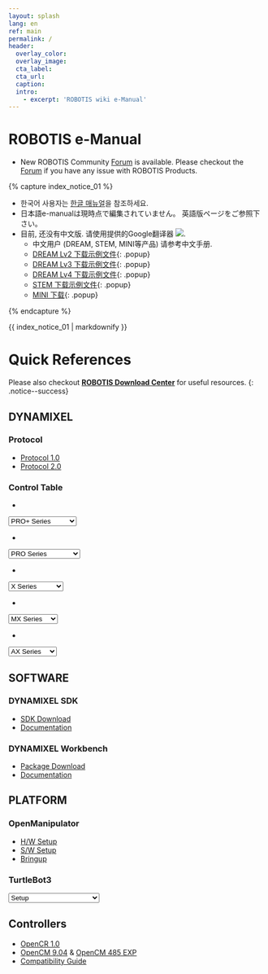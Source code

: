 ```yaml
---
layout: splash
lang: en
ref: main
permalink: /
header:
  overlay_color:
  overlay_image:
  cta_label:
  cta_url:
  caption:
  intro:
    - excerpt: 'ROBOTIS wiki e-Manual'
---
```


# ROBOTIS e-Manual

- New ROBOTIS Community [Forum] is available. Please checkout the [Forum] if you have any issue with ROBOTIS Products.

{% capture index_notice_01 %}
- 한국어 사용자는 [한글 매뉴얼](http://emanual.robotis.com/docs/kr/)을 참조하세요.  
- 日本語e-manualは現時点で編集されていません。 英語版ページをご参照下さい。  
- 目前, 还没有中文版. 请使用提供的Google翻译器 <img src="/assets/images/icon_google.png">.
  - 中文用户 (DREAM, STEM, MINI等产品) 请参考中文手册.
  - [DREAM Lv2 下载示例文件]{: .popup}
  - [DREAM Lv3 下载示例文件]{: .popup}
  - [DREAM Lv4 下载示例文件]{: .popup}
  - [STEM 下载示例文件]{: .popup}
  - [MINI 下载]{: .popup}

[DREAM Lv2 下载示例文件]: /docs/en/popup/dream1-2_example_cn/
[DREAM Lv3 下载示例文件]: /docs/en/popup/dream1-3_example_cn/
[DREAM Lv4 下载示例文件]: /docs/en/popup/dream1-4_example_cn/
[STEM 下载示例文件]: /docs/en/popup/stem_example_cn/
[MINI 下载]: /docs/en/popup/mini_example_cn/
{% endcapture %}
<div class="notice--success">{{ index_notice_01 | markdownify }}</div>

# Quick References

Please also checkout **[ROBOTIS Download Center]** for useful resources.
{: .notice--success}

## DYNAMIXEL

### Protocol
- [Protocol 1.0](/docs/en/dxl/protocol1/)
- [Protocol 2.0](/docs/en/dxl/protocol2/)

### Control Table

-
<select id="pro_plus_ctrl_table_select" onchange="window.location.href=this.value;">
    <option selected disabled hidden>PRO+ Series</option>
    <option value="/docs/en/dxl/pro_plus/h54p-200-s500-r/#control-table-of-eeprom-area">H54P-200-S500-R</option>
    <option value="/docs/en/dxl/pro_plus/h54p-100-s500-r/#control-table-of-eeprom-area">H54P-100-S500-R</option>
    <option value="/docs/en/dxl/pro_plus/h42p-020-s300-r/#control-table-of-eeprom-area">H42P-020-S300-R</option>
    <option value="/docs/en/dxl/pro_plus/m54p-060-s250-r/#control-table-of-eeprom-area">M54P-060-S250-R</option>
    <option value="/docs/en/dxl/pro_plus/m54p-040-s250-r/#control-table-of-eeprom-area">M54P-050-S250-R</option>
    <option value="/docs/en/dxl/pro_plus/m42p-010-s260-r/#control-table-of-eeprom-area">M42P-010-S260-R</option>
</select>

-
<select id="pro_ctrl_table_select" onchange="window.location.href=this.value;">
    <option selected disabled hidden>PRO Series</option>
    <option value="/docs/en/dxl/pro/h54-200-s500-ra/#control-table-of-eeprom-area">H54-200-S500-R(A)</option>
    <option value="/docs/en/dxl/pro/h54-100-s500-ra/#control-table-of-eeprom-area">H54-100-S500-R(A)</option>
    <option value="/docs/en/dxl/pro/h42-20-s300-ra/#control-table-of-eeprom-area">H42-20-S300-R(A)</option>
    <option value="/docs/en/dxl/pro/m54-60-s250-ra/#control-table-of-eeprom-area">M54-60-S250-R(A)</option>
    <option value="/docs/en/dxl/pro/m54-40-s250-ra/#control-table-of-eeprom-area">M54-40-S250-R(A)</option>
    <option value="/docs/en/dxl/pro/m42-10-s260-ra/#control-table-of-eeprom-area">M42-10-S260-R(A)</option>
    <option value="/docs/en/dxl/pro/h54-200-s500-r/#control-table-of-eeprom-area">H54-200-S500-R</option>
    <option value="/docs/en/dxl/pro/h54-100-s500-r/#control-table-of-eeprom-area">H54-100-S500-R</option>
    <option value="/docs/en/dxl/pro/h42-20-s300-r/#control-table-of-eeprom-area">H42-20-S300-R</option>
    <option value="/docs/en/dxl/pro/m54-60-s250-r/#control-table-of-eeprom-area">M54-60-S250-R</option>
    <option value="/docs/en/dxl/pro/m54-40-s250-r/#control-table-of-eeprom-area">M54-40-S250-R</option>
    <option value="/docs/en/dxl/pro/m42-10-s260-r/#control-table-of-eeprom-area">M42-10-S260-R</option>
    <option value="/docs/en/dxl/pro/l54-50-s500-r/#control-table-of-eeprom-area">L54-50-S500-R</option>
    <option value="/docs/en/dxl/pro/l54-50-s290-r/#control-table-of-eeprom-area">L54-50-S290-R</option>
    <option value="/docs/en/dxl/pro/l54-30-s500-r/#control-table-of-eeprom-area">L54-30-S500-R</option>
    <option value="/docs/en/dxl/pro/l54-30-s400-r/#control-table-of-eeprom-area">L54-30-S400-R</option>
    <option value="/docs/en/dxl/pro/l42-10-s300-r/#control-table-of-eeprom-area">L42-10-S300-R</option>
</select>

-
<select id="x_ctrl_table_select" onchange="window.location.href=this.value;">
    <option selected disabled hidden>X Series</option>
    <option value="http://emanual.robotis.com/docs/en/dxl/x/xl320/#control-table-of-eeprom-area">XL-320</option>
    <option value="/docs/en/dxl/x/xl430-w250/#control-table-of-eeprom-area">XL430-W250</option>
    <option value="/docs/en/dxl/x/2xl430-w250/#control-table-of-eeprom-area">2XL430-W250</option>
    <option value="/docs/en/dxl/x/xc430-w150/#control-table-of-eeprom-area">XC430-W150</option>
    <option value="/docs/en/dxl/x/xc430-w240/#control-table-of-eeprom-area">XC430-W240</option>
    <option value="/docs/en/dxl/x/xm430-w210/#control-table-of-eeprom-area">XM430-W210</option>
    <option value="/docs/en/dxl/x/xm430-w350/#control-table-of-eeprom-area">XM430-W350</option>
    <option value="/docs/en/dxl/x/xm540-w150/#control-table-of-eeprom-area">XM540-W150</option>
    <option value="/docs/en/dxl/x/xm540-w270/#control-table-of-eeprom-area">XM540-W270</option>
    <option value="/docs/en/dxl/x/xh430-w210/#control-table-of-eeprom-area">XH430-W210</option>
    <option value="/docs/en/dxl/x/xh430-w350/#control-table-of-eeprom-area">XH430-W350</option>
    <option value="/docs/en/dxl/x/xh430-v210/#control-table-of-eeprom-area">XH430-V210</option>
    <option value="/docs/en/dxl/x/xh430-v350/#control-table-of-eeprom-area">XH430-V350</option>
    <option value="/docs/en/dxl/x/xh540-w150/#control-table-of-eeprom-area">XH540-W150</option>
    <option value="/docs/en/dxl/x/xh540-w270/#control-table-of-eeprom-area">XH540-W270</option>
    <option value="/docs/en/dxl/x/xh540-v150/#control-table-of-eeprom-area">XH540-V150</option>
    <option value="/docs/en/dxl/x/xh540-v270/#control-table-of-eeprom-area">XH540-V270</option>
</select>

-
<select id="mx_ctrl_table_select" onchange="window.location.href=this.value;">
    <option selected disabled hidden>MX Series</option>
    <option value="/docs/en/dxl/mx/mx-12w/#control-table-of-eeprom-area">MX-12W</option>
    <option value="/docs/en/dxl/mx/mx-28/#control-table-of-eeprom-area">MX-28</option>
    <option value="/docs/en/dxl/mx/mx-64/#control-table-of-eeprom-area">MX-64</option>
    <option value="/docs/en/dxl/mx/mx-106/#control-table-of-eeprom-area">MX-106</option>
    <option value="/docs/en/dxl/mx/mx-28-2/#control-table-of-eeprom-area">MX-28(2.0)</option>
    <option value="/docs/en/dxl/mx/mx-64-2/#control-table-of-eeprom-area">MX-64(2.0)</option>
    <option value="/docs/en/dxl/mx/mx-106-2/#control-table-of-eeprom-area">MX-106(2.0)</option>
</select>

-
<select id="ax_ctrl_table_select" onchange="window.location.href=this.value;">
    <option selected disabled hidden>AX Series</option>
    <option value="/docs/en/dxl/ax/ax-12w/#control-table-of-eeprom-area">AX-12W</option>
    <option value="/docs/en/dxl/ax/ax-12a/#control-table-of-eeprom-area">AX-12+/12A</option>
    <option value="/docs/en/dxl/ax/ax-18a/#control-table-of-eeprom-area">AX-18F/18A</option>
</select>

## SOFTWARE

### DYNAMIXEL SDK
- [SDK Download](https://github.com/ROBOTIS-GIT/DynamixelSDK/releases)
- [Documentation](/docs/en/software/dynamixel/dynamixel_sdk/overview/)

### DYNAMIXEL Workbench
- [Package Download](https://github.com/ROBOTIS-GIT/dynamixel-workbench)
- [Documentation](/docs/en/software/dynamixel/dynamixel_workbench/)

## PLATFORM

### OpenManipulator
- [H/W Setup](/docs/en/platform/openmanipulator/#hardware-setup)
- [S/W Setup](/docs/en/platform/openmanipulator/#software-setup)
- [Bringup](/docs/en/platform/openmanipulator/#software-setup)

### TurtleBot3
<select id="turtlebot3_select" onchange="window.location.href=this.value;">
    <option value="/docs/en/platform/turtlebot3/setup/#setup">Setup</option>
    <option value="/docs/en/platform/turtlebot3/bringup/#bringup">Bring Up</option>
    <option value="/docs/en/platform/turtlebot3/basic_operation/#basic-operation">Basic Operation</option>
    <option value="/docs/en/platform/turtlebot3/slam/#slam">SLAM</option>
    <option value="/docs/en/platform/turtlebot3/navigation/#navigation">NAVIGATION</option>
    <option value="/docs/en/platform/turtlebot3/simulation/#simulation">SIMULATION</option>
    <option value="/docs/en/platform/turtlebot3/manipulation/#manipulation">MANIPULATION</option>
    <option value="/docs/en/platform/turtlebot3/autonomous_driving/#autonomous-driving">AUTONOMOUS DRIVING</option>
    <option value="/docs/en/platform/turtlebot3/machine_learning/#machine-learning">MACHINE LEARNING</option>
    <option value="/docs/en/platform/turtlebot3/learn/#learn">Lectures(Learn)</option>
</select>


## Controllers
- [OpenCR 1.0](/docs/en/parts/controller/opencr10/)
- [OpenCM 9.04](/docs/en/parts/controller/opencm904/) & [OpenCM 485 EXP](/docs/en/parts/controller/opencm485exp/)
- [Compatibility Guide](/docs/en/parts/controller/controller_compatibility/)

[AX-12W]: /docs/en/dxl/ax/ax-12w/#control-table-of-eeprom-area
[AX-12+/12A]: /docs/en/dxl/ax/ax-12a/#control-table-of-eeprom-area
[AX-18F/18A]: /docs/en/dxl/ax/ax-18a/#control-table-of-eeprom-area
[EX-106]: /docs/en/dxl/ex/ex-106+/#control-table-of-eeprom-area
[DX-113]: /docs/en/dxl/dx/dx-113/#control-table-of-eeprom-area
[DX-116]: /docs/en/dxl/dx/dx-116/#control-table-of-eeprom-area
[DX-117]: /docs/en/dxl/dx/dx-117/#control-table-of-eeprom-area
[RX-10]: /docs/en/dxl/rx/rx-10/#control-table-of-eeprom-area
[RX-24F]: /docs/en/dxl/rx/rx-24f/#control-table-of-eeprom-area
[RX-28]: /docs/en/dxl/rx/rx-28/#control-table-of-eeprom-area
[RX-64]: /docs/en/dxl/rx/rx-64/#control-table-of-eeprom-area
[MX-12W]: /docs/en/dxl/mx/mx-12w/#control-table-of-eeprom-area
[MX-28]: /docs/en/dxl/mx/mx-28/#control-table-of-eeprom-area
[MX-28(2.0)]: /docs/en/dxl/mx/mx-28-2/#control-table-of-eeprom-area
[MX-64]: /docs/en/dxl/mx/mx-64/#control-table-of-eeprom-area
[MX-64(2.0)]: /docs/en/dxl/mx/mx-64-2/#control-table-of-eeprom-area
[MX-106]: /docs/en/dxl/mx/mx-106/#control-table-of-eeprom-area
[MX-106(2.0)]: /docs/en/dxl/mx/mx-106-2/#control-table-of-eeprom-area
[XL320]: /docs/en/dxl/x/xl320/#control-table-of-eeprom-area
[XL430-W250]: /docs/en/dxl/x/xl430-w250/#control-table-of-eeprom-area
[XM430-W210]: /docs/en/dxl/x/xm430-w210/#control-table-of-eeprom-area
[XM430-W350]: /docs/en/dxl/x/xm430-w350/#control-table-of-eeprom-area
[XH430-W210]: /docs/en/dxl/x/xh430-w210/#control-table-of-eeprom-area
[XM540-W150]: /docs/en/dxl/x/xm540-w150/#control-table-of-eeprom-area
[XM540-W270]: /docs/en/dxl/x/xm540-w270/#control-table-of-eeprom-area
[XH430-W350]: /docs/en/dxl/x/xh430-w350/#control-table-of-eeprom-area
[XH430-V210]: /docs/en/dxl/x/xh430-v210/#control-table-of-eeprom-area
[XH430-V350]: /docs/en/dxl/x/xh430-v350/#control-table-of-eeprom-area
[H54-200-S500-R]: /docs/en/dxl/pro/h54-200-s500-r/#control-table-of-eeprom-area
[H54-100-S500-R]: /docs/en/dxl/pro/h54-100-s500-r/#control-table-of-eeprom-area
[H42-20-S300-R]: /docs/en/dxl/pro/h42-20-s300-r/#control-table-of-eeprom-area
[M54-60-S250-R]: /docs/en/dxl/pro/m54-60-s250-r/#control-table-of-eeprom-area
[M54-40-S250-R]: /docs/en/dxl/pro/m54-40-s250-r/#control-table-of-eeprom-area
[M42-10-S260-R]: /docs/en/dxl/pro/m42-10-s260-r/#control-table-of-eeprom-area
[L54-50-S500-R]: /docs/en/dxl/pro/l54-50-s500-r/#control-table-of-eeprom-area
[L54-50-S290-R]: /docs/en/dxl/pro/l54-50-s290-r/#control-table-of-eeprom-area
[L54-30-S500-R]: /docs/en/dxl/pro/l54-30-s500-r/#control-table-of-eeprom-area
[L54-30-S400-R]: /docs/en/dxl/pro/l54-30-s400-r/#control-table-of-eeprom-area
[L42-10-S300-R]: /docs/en/dxl/pro/l42-10-s300-r/#control-table-of-eeprom-area
[Forum]: http://en.robotis.com/service/forum.php
[ROBOTIS Download Center]: http://en.robotis.com/service/downloadcenter.php
